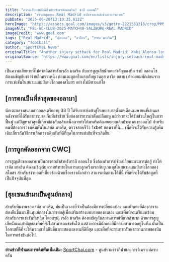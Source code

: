 ```yaml
---
title: "ความเสียหายอีกครั้งสำหรับเรอัลมาดริด! ซาบี อลอนโ"
description: "ข่าวล่าสุดของ Real Madrid แปลจากแหล่งข่าวต่างประเทศ"
pubDate: "2025-06-28T13:19:35.612Z"
heroImage: "https://assets.goal.com/images/v3/getty-2221533218/crop/MM5DIOBTGI5DENZRHA5G433XMU5DAORUGM2Q====/GettyImages-2221533218.jpg?auto=webp&format=pjpg&width=3840&quality=60"
imageAlt: "FBL-WC-CLUB-2025-MATCH48-SALZBURG-REAL MADRID"
imageCredit: "www.goal.com"
tags: ["Real Madrid", "ฟุตบอล", "ลาลีกา", "เรอัล มาดริด"]
category: "football"
author: "SportChai News"
originalTitle: "Another injury setback for Real Madrid! Xabi Alonso loses key figure ahead of Juventus clash with Los Blancos star ruled out for remainder of Club World Cup "
originalSource: "https://www.goal.com/en/lists/injury-setback-real-madrid-xabi-alonso-key-figure-juventus-clash-los-blancos-club-world-cup/bltad30fd13dab4cde0"
---
```


เป็นความเสียหายที่ไม่คาดคิดสำหรับเรอัล มาดริด กับการสูญเสียนักเตะสำคัญของทีม ซาบี อลอนโซ ต้องเผชิญกับข่าวร้ายอีกคราวหนึ่ง ก่อนเตะลูกครึ่งแรกกับยูเวนตุส ดาวิด อลาบา ต้องยอมพักผ่อนจากการแข่งขันในสนามแชมป์แห่งโลกของสโมสร อย่างไม่มีทางแก้ไข
## [การตกเป็นที่ล่าสุดของอลาบา]
นักเตะกลางสนามชาวออสเตรียอายุ 33 ปี ได้รับการส่งเข้าสู่โรงพยาบาลตั้งแต่เดือนเมษายนที่ผ่านมา หลังจากที่ได้รับอาการบาดเจ็บที่เข่าซ้าย ซึ่งต้องการการผ่าตัดเปลือยหู แม้ว่าเขาจะได้รับส่วนใหญ่ในการฟื้นฟู แต่ปัญหาล่าสุดที่เกี่ยวข้องกับกล้ามเนื้อลายทำให้มาดริดต้องยอมยกเลิกประกาศเขาออกไป
สำหรับคนที่ต้องการวางเดิมพันในเรอัล มาดริด, ตรวจสอบรีวิว 1xbet ของเราที่นี่… เพื่อที่จะได้รับความรู้เพิ่มเติมเกี่ยวกับวิธีการเลือกวางเดิมพันที่ดีที่สุดในการแข่งขันที่จะเกิดขึ้น
## [การถูกคัดออกจาก CWC]
การสูญเสียของอลาบาเป็นการตกต่ำสำหรับราบี อลอนโซ ซึ่งต้องทำการปรับเปลี่ยนแผนการต่อสู้ ทำให้เรอัล มาดริด ต้องเผชิญกับความท้าทายในการเตะลูกครึ่งแรกกับยูเวนตุสในสนามแชมป์แห่งโลกของสโมสร
สำหรับข่าวบอลที่เกี่ยวข้องด้วยเรื่องราวดังกล่าว สามารถติดตามได้ที่นี่ เพื่อที่จะได้รับข้อมูลที่เป็นปัจจุบันที่สุด
## [ฮุยเซนเข้ามาเป็นศูนย์กลาง]
สำหรับทีมงานของเรอัล มาดริด, มันเป็นเวลาที่จำเป็นต้องมีการเปลี่ยนแปลง และนักเตะที่ต้องการจะต้องยืนขึ้นมาเป็นศูนย์กลางในการต่อสู้เพื่อเสริมสร้างบทบาทของตนเอง และเพื่อที่จะเตรียมพร้อมสำหรับการแข่งขันที่เหลือ
โดยสรุป, เรอัล มาดริด ต้องเผชิญกับสถานการณ์ที่ยากลำบาก ด้วยการสูญเสียนักเตะสำคัญของทีมที่ยังไม่สามารถแข่งขันได้ แต่ด้วยการมีนักเตะที่มีความสามารถอยู่ในทีม มันเป็นโอกาสที่ดีที่จะให้พวกเขาได้ยืนขึ้นมาแสดงผลงานที่ดีที่สุด และเพื่อที่จะสามารถรักษาสถานภาพของทีมในการแข่งขันต่อไป.

---

**อ่านข่าวกีฬาและการเดิมพันเพิ่มเติม:** [SportChai.com](https://sportchai.com) - ศูนย์รวมข่าวกีฬาและการวิเคราะห์ครบครัน